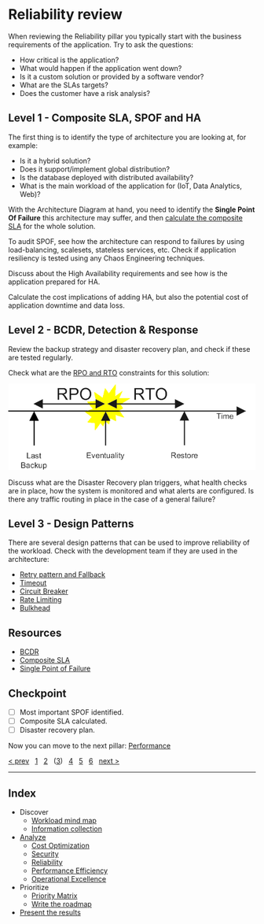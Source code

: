 # Reliability review

When reviewing the Reliability pillar you typically start with the business
requirements of the application. Try to ask the questions:

* How critical is the application?
* What would happen if the application went down?
* Is it a custom solution or provided by a software vendor?
* What are the SLAs targets?
* Does the customer have a risk analysis?

## Level 1 - Composite SLA, SPOF and HA

The first thing is to identify the type of architecture you are looking at, for
example:

* Is it a hybrid solution?
* Does it support/implement global distribution?
* Is the database deployed with distributed availability?
* What is the main
workload of the application for (IoT, Data Analytics, Web)?

With the Architecture Diagram at hand, you need to identify the **Single Point Of
Failure** this architecture may suffer, and then
[calculate the composite SLA][sla-calc] for the whole solution.

To audit SPOF, see how the architecture can respond to failures by using
load-balancing, scalesets, stateless services, etc. Check if application
resiliency is tested using any Chaos Engineering techniques.

Discuss about the High Availability requirements and see how is the application
prepared for HA.

Calculate the cost implications of adding HA, but also the potential cost of
application downtime and data loss.

## Level 2 - BCDR, Detection & Response

Review the backup strategy and disaster recovery plan, and check if these are
tested regularly.

Check what are the [RPO and RTO][rporto] constraints for this solution:

![RPO RTO][rporto-img]

Discuss what are the Disaster Recovery plan triggers, what health checks are in
place, how the system is monitored and what alerts are configured. Is there any
traffic routing in place in the case of a general failure?

## Level 3 - Design Patterns

There are several design patterns that can be used to improve reliability of the
workload. Check with the development team if they are used in the architecture:

* [Retry pattern and Fallback][retry]
* [Timeout][timeout]
* [Circuit Breaker][circuit-breaker]
* [Rate Limiting][rate-limiting]
* [Bulkhead][bulkhead]

## Resources

* [BCDR][bcdr]
* [Composite SLA][sla]
* [Single Point of Failure][spof]

## Checkpoint

* [ ] Most important SPOF identified.
* [ ] Composite SLA calculated.
* [ ] Disaster recovery plan.

Now you can move to the next pillar: [Performance][3.D]

[bcdr]: https://en.wikipedia.org/wiki/Disaster_recovery
[bulkhead]: https://docs.microsoft.com/en-us/azure/architecture/patterns/bulkhead
[circuit-breaker]: https://docs.microsoft.com/en-us/azure/architecture/patterns/circuit-breaker
[rate-limiting]: https://docs.microsoft.com/en-us/azure/architecture/patterns/rate-limiting
[retry]: https://docs.microsoft.com/en-us/dotnet/architecture/cloud-native/application-resiliency-patterns#retry-pattern
[rporto]: https://en.wikipedia.org/wiki/Disaster_recovery#Recovery_Point_Objective
[sla]: https://docs.microsoft.com/en-us/azure/architecture/framework/resiliency/business-metrics
[sla-calc]: https://docs.microsoft.com/learn/modules/choose-azure-services-sla-lifecycle/4-design-application-meet-sla
[spof]: https://en.wikipedia.org/wiki/Single_point_of_failure
[timeout]: https://github.com/App-vNext/Polly/#timeout

[rporto-img]: ./images/rporto.png "The RPO is the time between the last backup and an eventuality, the RTO the time between this eventuality and the point where everything is restored again."
[prev]: 03.B.Security.md
[next]: 03.D.Performance.md

[&lt; prev][prev] &nbsp; [1][1] &nbsp; [2][2] &nbsp; ([3][3]) &nbsp;
[4][4] &nbsp; [5][5] &nbsp; [6][6] &nbsp; [next &gt;][next]

---

## Index

* Discover
  * [Workload mind map][1]
  * [Information collection][2]
* [Analyze][3]
  * [Cost Optimization][3.A]
  * [Security][3.B]
  * [Reliability][3.C]
  * [Performance Efficiency][3.D]
  * [Operational Excellence][3.E]
* Prioritize
  * [Priority Matrix][4]
  * [Write the roadmap][5]
* [Present the results][6]

[1]: 01.Workload.md
[2]: 02.Collection.md
[3]: 03.Analyze.md
[3.A]: 03.A.CostOptimization.md
[3.B]: 03.B.Security.md
[3.C]: 03.C.Reliability.md
[3.D]: 03.D.Performance.md
[3.E]: 03.E.Operations.md
[4]: 04.Prioritize.md
[5]: 05.Roadmap.md
[6]: 06.Finalize.md
